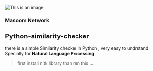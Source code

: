 ![This is an image](https://sajeel.cf/IMAGES/MasoomGroup.png)

### Masoom Network

## Python-similarity-checker
there is a simple Similarity checker in Python , very easy to undrstand 
Specially for **Natural Language Processing**  

> first install nltk library than run this ...
